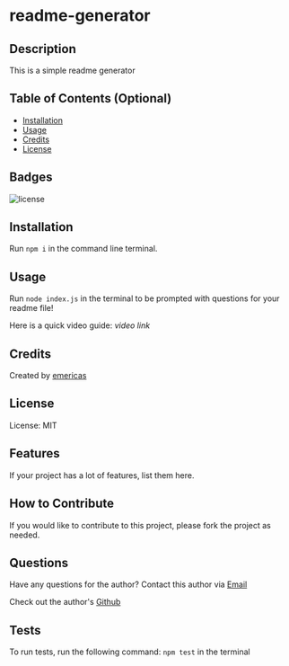 # readme-generator

## Description
This is a simple readme generator
## Table of Contents (Optional)
- [Installation](#installation)
- [Usage](#usage)
- [Credits](#credits)
- [License](#license)

## Badges
![license](https://img.shields.io/badge/license-MIT-blue)

## Installation
   
Run `npm i` in the command line terminal.
    
## Usage
    
Run `node index.js` in the terminal to be prompted with questions for your readme file!
    
Here is a quick video guide: *video link*
    
## Credits
    
Created by [emericas](https://github.com/emericas)
    
## License
License: MIT

## Features
If your project has a lot of features, list them here.

## How to Contribute
If you would like to contribute to this project, please fork the project as needed.

## Questions
Have any questions for the author? Contact this author via [Email](mailto:aaronlucht@gmail.com)

Check out the author's [Github](mailto:emericas)

## Tests
To run tests, run the following command:
`npm test` in the terminal